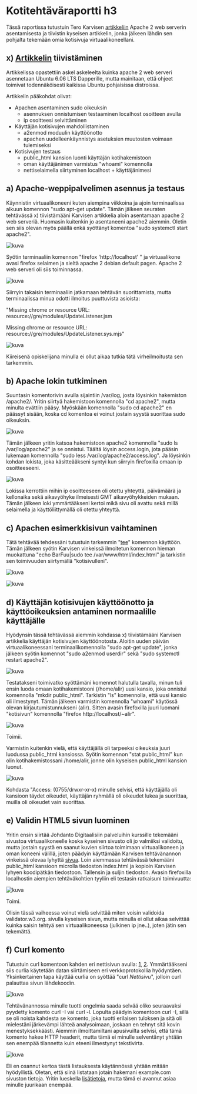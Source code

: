 # Kotitehtäväraportti h3

Tässä raportissa tutustuin Tero Karvisen [artikkeliin](https://terokarvinen.com/2008/05/02/install-apache-web-server-on-ubuntu-4/) Apache 2 web serverin asentamisesta ja tiivistin kyseisen artikkelin, jonka jälkeen lähdin sen pohjalta tekemään omia kotisivuja virtuaalikoneellani.

## x) [Artikkelin](https://terokarvinen.com/2008/05/02/install-apache-web-server-on-ubuntu-4/) tiivistäminen

Artikkelissa opastettiin askel askeleelta kuinka apache 2 web serveri asennetaan Ubuntu 6.06 LTS Dapperille, mutta mainitaan, että ohjeet toimivat todennäköisesti kaikissa Ubuntu pohjaisissa distroissa.

Artikkelin pääkohdat olivat:
- Apachen asentaminen sudo oikeuksin
  - asennuksen onnistumisen testaaminen localhost osoitteen avulla
  - ip osoitteesi selvittäminen
- Käyttäjän kotisivujen mahdollistaminen
  - a2enmod moduulin käyttöönotto
  - apachen uudelleenkäynnistys asetuksien muutosten voimaan tulemiseksi
- Kotisivujen testaus
  - public_html kansion luonti käyttäjän kotihakemistoon
  - oman käyttäjänimen varmistus "whoami" komennolla
  - nettiselaimella siirtyminen localhost + käyttäjänimesi
 
## a) Apache-weppipalvelimen asennus ja testaus

Käynnistin virtuaalikoneeni kuten aiempina viikkoina ja ajoin terminaalissa alkuun komennon "sudo apt-get update". Tämän jälkeen seuraten tehtävässä x) tiivistämääni Karvisen artikkelia aloin asentamaan apache 2 web serveriä. Huomasin kuitenkin jo asentaneeni apache2 aiemmin. Oletin sen siis olevan myös päällä enkä syöttänyt komentoa "sudo systemctl start apache2".

![kuva](https://github.com/Romaalie/LinuxPalvelimet_Kotitehtavat/assets/143311643/5783592e-32ec-42f0-aa88-0afd3083854b)

Syötin terminaaliin komennon "firefox 'http:<area>//localhost' " ja virtuaalikone avasi firefox selaimen ja sieltä apache 2 debian default pagen. Apache 2 web serveri oli siis toiminnassa.

![kuva](https://github.com/Romaalie/LinuxPalvelimet_Kotitehtavat/assets/143311643/69d337a0-1d71-4772-806e-1e32b0dfced1)

Siirryin takaisin terminaaliin jatkamaan tehtävän suorittamista, mutta terminaalissa minua odotti ilmoitus puuttuvista asioista:

"Missing chrome or resource URL: resource://gre/modules/UpdateListener.jsm

Missing chrome or resource URL: resource://gre/modules/UpdateListener.sys.mjs"

![kuva](https://github.com/Romaalie/LinuxPalvelimet_Kotitehtavat/assets/143311643/488c1bbc-4416-4cd3-a7a3-fb0e4c54584f)

Kiireisenä opiskelijana minulla ei ollut aikaa tutkia tätä virheilmoitusta sen tarkemmin.

## b) Apache lokin tutkiminen

Suuntasin komentorivin avulla sijaintiin /var/log, josta löysinkin hakemiston /apache2/. Yritin siirtyä hakemistoon komennolla "cd apache2", mutta minulta evättiin pääsy. Myöskään komennolla "sudo cd apache2" en päässyt sisään, koska cd komentoa ei voinut jostain syystä suorittaa sudo oikeuksin.

![kuva](https://github.com/Romaalie/LinuxPalvelimet_Kotitehtavat/assets/143311643/eaaf59f5-3c8b-42cb-b0bc-2004dafad3f0)

Tämän jälkeen yritin katsoa hakemistoon apache2 komennolla "sudo ls /var/log/apache2" ja se onnistui. Täältä löysin access.login, jota pääsin lukemaan komennolla "sudo less /var/log/apache2/access.log". Ja löysinkin kohdan lokista, joka käsitteääkseni syntyi kun siirryin firefoxilla omaan ip osoitteeseeni.

![kuva](https://github.com/Romaalie/LinuxPalvelimet_Kotitehtavat/assets/143311643/84318b16-8497-4c74-8da4-13471cacd6fb)

Lokissa kerrottiin mihin ip osoitteeseen oli otettu yhteyttä, päivämäärä ja kellonaika sekä aikavyöhyke ilmeisesti GMT aikavyöhykkeiden mukaan. Tämän jälkeen loki ymmärtääkseni kertoi mikä sivu oli avattu sekä millä selaimella ja käyttöliittymällä oli otettu yhteyttä.

## c) Apachen esimerkkisivun vaihtaminen

Tätä tehtävää tehdessäni tutustuin tarkemmin "[tee](https://linuxize.com/post/linux-tee-command/)" komennon käyttöön. Tämän jälkeen syötin Karvisen vinkeissä ilmoitetun komennon hieman muokattuna "echo BarFuu|sudo tee /var/www/html/index.html" ja tarkistin sen toimivuuden siirtymällä "kotisivulleni".

![kuva](https://github.com/Romaalie/LinuxPalvelimet_Kotitehtavat/assets/143311643/5202195b-6cec-4391-96ef-45db5e1c3137)

![kuva](https://github.com/Romaalie/LinuxPalvelimet_Kotitehtavat/assets/143311643/50017c81-9ea0-41ea-b5d7-2374e30ebdde)

## d) Käyttäjän kotisivujen käyttöönotto ja käyttöoikeuksien antaminen normaalille käyttäjälle

Hyödynsin tässä tehtävässä aiemmin kohdassa x) tiivistämääni Karvisen artikkelia käyttäjän kotisivujen käyttöönotosta. Aloitin uuden päivän virtuaalikoneessani terminaalikomennolla "sudo apt-get update", jonka jälkeen syötin komennot "sudo a2enmod userdir" sekä "sudo systemctl restart apache2".

![kuva](https://github.com/Romaalie/LinuxPalvelimet_Kotitehtavat/assets/143311643/17950c83-4669-4631-8b6f-1269ba8c0f45)

Testatakseni toimivatko syöttämäni komennot halutulla tavalla, minun tuli ensin luoda omaan kotihakemistooni (/home/alir) uusi kansio, joka onnistui komennolla "mkdir public_html". Tarkistin "ls" komennolla, että uusi kansio oli ilmestynyt. Tämän jälkeen varmistin komennolla "whoami" käytössä olevan kirjautumistunnukseni (alir). Sitten avasin firefoxilla juuri luomani "kotisivun" komennolla "firefox http:<a>//localhost/~alir".

![kuva](https://github.com/Romaalie/LinuxPalvelimet_Kotitehtavat/assets/143311643/81605b23-186f-4262-933b-cf1b158deb5e)

Toimii.

Varmistin kuitenkin vielä, että käyttäjällä oli tarpeeksi oikeuksia juuri luodussa public_html kansiossa. Syötin komennon "stat public_html" kun olin kotihakemistossani /home/alir, jonne olin kyseisen public_html kansion luonut.

![kuva](https://github.com/Romaalie/LinuxPalvelimet_Kotitehtavat/assets/143311643/6af5b951-e8e1-437a-a7ab-7d44a7ecefe6)

Kohdasta "Access: (0755/drwxr-xr-x) minulle selvisi, että käyttäjällä oli kansioon täydet oikeudet, käyttäjän ryhmällä oli oikeudet lukea ja suorittaa, muilla oli oikeudet vain suorittaa.

## e) Validin HTML5 sivun luominen

Yritin ensin siirtää Johdanto Digitaalisiin palveluihin kurssille tekemääni sivustoa virtuaalikoneelle koska kyseinen sivusto oli jo valmiiksi validoitu, mutta jostain syystä en saanut kuvien siirtoa toimimaan virtuaalikoneen ja oman koneeni välillä, joten päädyin käyttämään Karvisen tehtävänannon vinkeissä olevaa lyhyttä [sivua](https://terokarvinen.com/2012/short-html5-page/). Loin aiemmassa tehtävässä tekemääni public_html kansioon microlla tiedoston index.html ja kopioin Karvisen lyhyen koodipätkän tiedostoon. Tallensin ja suljin tiedoston. Avasin firefoxilla localhostin aiempien tehtäväkohtien tyyliin eli testasin ratkaisuni toimivuutta:

![kuva](https://github.com/Romaalie/LinuxPalvelimet_Kotitehtavat/assets/143311643/9ecf6e34-fb82-4ee9-befd-8fb243269809)

Toimi.

Olisin tässä vaiheessa voinut vielä selvittää miten voisin validoida validator.w3.org. sivulla kyseisen sivun, mutta minulla ei ollut aikaa selvittää kuinka saisin tehtyä sen virtuaalikoneessa (julkinen ip jne..), joten jätin sen tekemättä.

## f) Curl komento

Tutustuin curl komentoon kahden eri nettisivun avulla: [1](https://phoenixnap.com/kb/curl-command), [2](https://linuxize.com/post/curl-command-examples/). Ymmärtääkseni siis curlia käytetään datan siirtämiseen eri verkkoprotokollia hyödyntäen. Yksinkertainen tapa käyttää curlia on syöttää "curl _Nettisivu_", jolloin curl palauttaa sivun lähdekoodin.

![kuva](https://github.com/Romaalie/LinuxPalvelimet_Kotitehtavat/assets/143311643/e859e9ed-3957-4c94-a395-26cae31e4aa6)

Tehtävänannossa minulle tuotti ongelmia saada selvää oliko seuraavaksi pyydetty komento curl -I vai curl -l. Lopulta päädyin komentoon curl -I, sillä se oli noista kahdesta se komento, joka tuotti erilaisen tuloksen ja sitä oli mielestäni järkevämpi lähteä analysoimaan, joskaan en tehnyt sitä kovin menestyksekkäästi. Aiemmin ilmoittamiltani apusivuilta selvisi, että tämä komento hakee HTTP headerit, mutta tämä ei minulle selventänyt yhtään sen enempää tilannetta kuin eteeni ilmestynyt tekstivirta.

![kuva](https://github.com/Romaalie/LinuxPalvelimet_Kotitehtavat/assets/143311643/8bd83535-0666-4ec6-bf9a-b06f058b97f6)

Eli en osannut kertoa tästä listauksesta käytännössä yhtään mitään hyödyllistä. Oletan, että siinä listataan jotain hakemani example.com sivuston tietoja. Yritin lueskella [lisätietoja](https://developer.mozilla.org/en-US/docs/Web/HTTP/Headers), mutta tämä ei avannut asiaa minulle juurikaan enempää.
